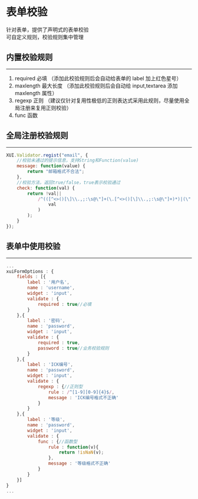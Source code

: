 # 表单校验

针对表单，提供了声明式的表单校验  
可自定义规则，校验规则集中管理

## 内置校验规则

---

1.  required 必填 （添加此校验规则后会自动给表单的 label 加上红色星号）
2.  maxlength 最大长度 （添加此校验规则后会自动给 input,textarea 添加 maxlength 属性）
3.  regexp 正则 （建议仅针对复用性极低的正则表达式采用此规则，尽量使用全局注册来复用正则校验）
4.  func 函数

## 全局注册校验规则

---

```js
XUI.Validator.regist("email", {
	//校验未通过的提示信息，支持String和Function(value)
	message: function(value) {
		return "邮箱格式不合法";
	},
	//校验方法，返回true/false，true表示校验通过
	check: function(val) {
		return !val||
			/^(([^<>()[\]\\.,;:\s@\"]+(\.[^<>()[\]\\.,;:\s@\"]+)*)|(\".+\"))@((\[[0-9]{1,3}\.[0-9]{1,3}\.[0-9]{1,3}\.[0-9]{1,3}\])|(([a-zA-Z\-0-9]+\.)+[a-zA-Z]{2,}))$/.test(
				val
			)
		);
	}
});
```

## 表单中使用校验

---

```js
...
xuiFormOptions : {
    fields : [{
        label : '用户名',
        name : 'username',
        widget : 'input',
        validate : {
            required : true//必填
        }
    },{
        label : '密码',
        name : 'password',
        widget : 'input',
        validate : {
            required : true,
            password : true//业务校验规则
        }
    },{
        label : 'ICK编号',
        name : 'password',
        widget : 'input',
        validate : {
            regexp : {//正则型
                rule : /^[1-9][0-9]{4}$/,
                message : 'ICK编号格式不正确'
            }
        }
    },{
        label : '等级',
        name : 'password',
        widget : 'input',
        validate : {
            func : {//函数型
                rule : function(v){
                    return !isNaN(v);
                },
                message : '等级格式不正确'
            }
        }
    }]
}
...
```
